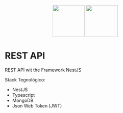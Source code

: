 <p align="center">
  <a><img src="https://nestjs.com/img/logo_text.svg" width="100" /></a>
  <a><img src="https://seeklogo.com/images/T/typescript-logo-B29A3F462D-seeklogo.com.png" width="100"></a>
</p>

# REST API
REST API wit the Framework NestJS

Stack Tegnológico:
- NestJS
- Typescript
- MongoDB
- Json Web Token (JWT)
